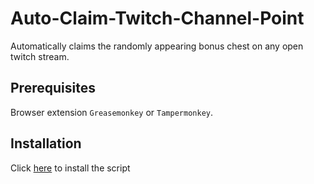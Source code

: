 # Auto-Claim-Twitch-Channel-Point
Automatically claims the randomly appearing bonus chest on any open twitch stream.

## Prerequisites
Browser extension `Greasemonkey` or `Tampermonkey`.

## Installation
Click [here](https://github.com/adeFuLoDgu/Auto-Claim-Twitch-Channel-Point/raw/main/AutoTwitchPoint.user.js) to install the script
